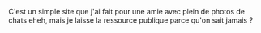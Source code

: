C'est un simple site que j'ai fait pour une amie avec plein de photos de chats eheh, mais je laisse la ressource publique parce qu'on sait jamais ?
